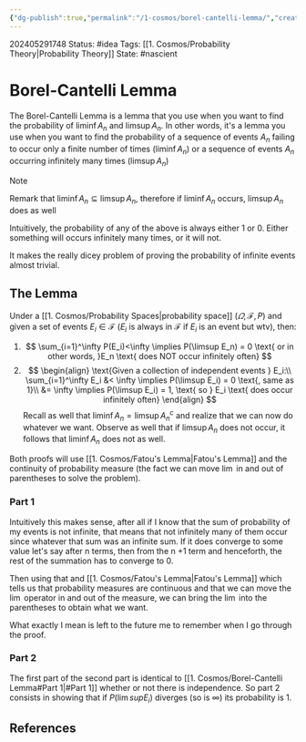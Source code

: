 ```yaml
---
{"dg-publish":true,"permalink":"/1-cosmos/borel-cantelli-lemma/","created":"2025-01-22T11:17:13.948-05:00","updated":"2024-05-29T18:23:44.871-04:00"}
---
```


202405291748
Status: #idea
Tags: [[1. Cosmos/Probability Theory\|Probability Theory]]
State: #nascient
# Borel-Cantelli Lemma
The Borel-Cantelli Lemma is a lemma that you use when you want to find the probability of $\liminf A_n$ and $\limsup A_n$. In other words, it's a lemma you use when you want to find the probability of a sequence of events $A_n$ failing to occur only a finite number of times ($\liminf A_n$) or a sequence of events $A_n$ occurring infinitely many times ($\limsup A_n$)

>[!note]
>Remark that $\liminf A_n \subseteq \limsup A_n$, therefore if $\liminf A_n$ occurs, $\limsup A_n$ does as well

Intuitively, the probability of any of the above is always either $1$ or $0$. Either something will occurs infinitely many times, or it will not.

It makes the really dicey problem of proving the probability of infinite events almost trivial.

## The Lemma
Under a [[1. Cosmos/Probability Spaces\|probability space]] $(\varOmega, \mathscr F, P)$ and given a set of events $E_i \in \mathscr F$ ($E_i$ is always in $\mathscr F$ if $E_i$ is an event but wtv), then:
1. $$
\sum_{i=1}^\infty P(E_i)<\infty \implies P(\limsup E_n) = 0 \text{ or in other words, }E_n \text{ does NOT occur infinitely often}
$$
2. $$
\begin{align}
\text{Given a collection of independent events } E_i:\\
\sum_{i=1}^\infty E_i &< \infty \implies P(\limsup E_i) = 0 \text{, same as 1}\\
&= \infty \implies P(\limsup E_i) = 1, \text{ so } E_i \text{ does occur infinitely often}
\end{align}
$$
Recall as well that $\liminf A_n = \limsup A_n^c$ and realize that we can now do whatever we want.
Observe as well that if $\limsup A_n$ does not occur, it follows that $\liminf A_n$ does not as well.

Both proofs will use [[1. Cosmos/Fatou's Lemma\|Fatou's Lemma]] and the continuity of probability measure (the fact we can move $\lim$ in and out of parentheses to solve the problem).
### Part 1
Intuitively this makes sense, after all if I know that the sum of probability of my events is not infinite, that means that not infinitely many of them occur since whatever that sum was an infinite sum. If it does converge to some value let's say after n terms, then from the n +1  term and henceforth, the rest of the summation has to converge to $0$. 

Then using that and [[1. Cosmos/Fatou's Lemma\|Fatou's Lemma]] which tells us that probability measures are continuous and that we can move the $\lim$ operator in and out of the measure, we can bring the $\lim$ into the parentheses to obtain what we want.

What exactly I mean is left to the future me to remember when I go through the proof.


### Part 2
The first part of the second part is identical to [[1. Cosmos/Borel-Cantelli Lemma#Part 1\|#Part 1]] whether or not there is independence.
So part 2 consists in showing that if $P(\lim sup E_i)$ diverges (so is $\infty$) its probability is $1$.


## References
